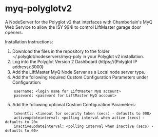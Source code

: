 # myq-polyglotv2
A NodeServer for the Polyglot v2 that interfaces with Chamberlain's MyQ Web Service to allow the ISY 994i to control LiftMaster garage door openers.

Installation Instructions:

1. Download the files in the repository to the folder ~/.polyglot/nodeservers/myq-poly in your Polyglot v2 installation.
2. Log into the Polyglot Version 2 Dashboard (https://(Polyglot IP address):3000)
3. Add the LiftMaster MyQ Node Server as a Local node server type.
4. Add the following required Custom Configuration Parameters under Configuration:
```
    username: <login name for LiftMaster MyQ account>
    password: <password for LiftMaster MyQ account>
```
5. Add the following optional Custom Configuration Parameters:
```
    tokenttl: <timeout for security token (secs) - defaults to 900>
    activeupdateinterval: <polling interval when active (secs) - defaults to 20>
    inactiveupdateinterval: <polling interval when inactive (secs) - defaults to 60>
```
